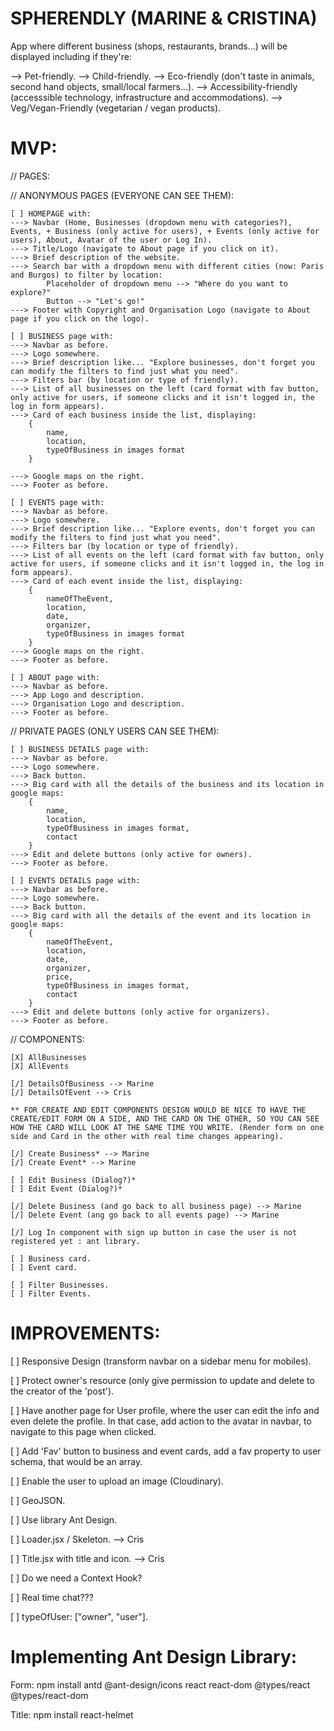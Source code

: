 # SPHERENDLY (MARINE & CRISTINA)

App where different business (shops, restaurants, brands...) will be displayed including if they're:

--> Pet-friendly.
--> Child-friendly.
--> Eco-friendly (don't taste in animals, second hand objects, small/local farmers...).
--> Accessibility-friendly (accesssible technology, infrastructure and accommodations).
--> Veg/Vegan-Friendly (vegetarian / vegan products).

# MVP:

// PAGES:

// ANONYMOUS PAGES (EVERYONE CAN SEE THEM):

    [ ] HOMEPAGE with:
    ---> Navbar (Home, Businesses (dropdown menu with categories?), Events, + Business (only active for users), + Events (only active for users), About, Avatar of the user or Log In).
    ---> Title/Logo (navigate to About page if you click on it).
    ---> Brief description of the website.
    ---> Search bar with a dropdown menu with different cities (now: Paris and Burgos) to filter by location:
            Placeholder of dropdown menu --> "Where do you want to explore?"
            Button --> "Let's go!"
    ---> Footer with Copyright and Organisation Logo (navigate to About page if you click on the logo).

    [ ] BUSINESS page with:
    ---> Navbar as before.
    ---> Logo somewhere.
    ---> Brief description like... "Explore businesses, don't forget you can modify the filters to find just what you need".
    ---> Filters bar (by location or type of friendly).
    ---> List of all businesses on the left (card format with fav button, only active for users, if someone clicks and it isn't logged in, the log in form appears).
    ---> Card of each business inside the list, displaying:
        {
            name,
            location,
            typeOfBusiness in images format
        }

    ---> Google maps on the right.
    ---> Footer as before.

    [ ] EVENTS page with:
    ---> Navbar as before.
    ---> Logo somewhere.
    ---> Brief description like... "Explore events, don't forget you can modify the filters to find just what you need".
    ---> Filters bar (by location or type of friendly).
    ---> List of all events on the left (card format with fav button, only active for users, if someone clicks and it isn't logged in, the log in form appears).
    ---> Card of each event inside the list, displaying:
        {
            nameOfTheEvent,
            location,
            date,
            organizer,
            typeOfBusiness in images format
        }
    ---> Google maps on the right.
    ---> Footer as before.

    [ ] ABOUT page with:
    ---> Navbar as before.
    ---> App Logo and description.
    ---> Organisation Logo and description.
    ---> Footer as before.

// PRIVATE PAGES (ONLY USERS CAN SEE THEM):

    [ ] BUSINESS DETAILS page with:
    ---> Navbar as before.
    ---> Logo somewhere.
    ---> Back button.
    ---> Big card with all the details of the business and its location in google maps:
        {
            name,
            location,
            typeOfBusiness in images format,
            contact
        }
    ---> Edit and delete buttons (only active for owners).
    ---> Footer as before.

    [ ] EVENTS DETAILS page with:
    ---> Navbar as before.
    ---> Logo somewhere.
    ---> Back button.
    ---> Big card with all the details of the event and its location in google maps:
        {
            nameOfTheEvent,
            location,
            date,
            organizer,
            price,
            typeOfBusiness in images format,
            contact
        }
    ---> Edit and delete buttons (only active for organizers).
    ---> Footer as before.

// COMPONENTS:

    [X] AllBusinesses
    [X] AllEvents

    [/] DetailsOfBusiness --> Marine
    [/] DetailsOfEvent --> Cris

    ** FOR CREATE AND EDIT COMPONENTS DESIGN WOULD BE NICE TO HAVE THE CREATE/EDIT FORM ON A SIDE, AND THE CARD ON THE OTHER, SO YOU CAN SEE HOW THE CARD WILL LOOK AT THE SAME TIME YOU WRITE. (Render form on one side and Card in the other with real time changes appearing).

    [/] Create Business* --> Marine
    [/] Create Event* --> Marine

    [ ] Edit Business (Dialog?)*
    [ ] Edit Event (Dialog?)*

    [/] Delete Business (and go back to all business page) --> Marine
    [/] Delete Event (ang go back to all events page) --> Marine

    [/] Log In component with sign up button in case the user is not registered yet : ant library.

    [ ] Business card.
    [ ] Event card.

    [ ] Filter Businesses.
    [ ] Filter Events.

# IMPROVEMENTS:

[ ] Responsive Design (transform navbar on a sidebar menu for mobiles).

[ ] Protect owner's resource (only give permission to update and delete to the creator of the 'post').

[ ] Have another page for User profile, where the user can edit the info and even delete the profile. In that case, add action to the avatar in navbar, to navigate to this page when clicked.

[ ] Add 'Fav' button to business and event cards, add a fav property to user schema, that would be an array.

[ ] Enable the user to upload an image (Cloudinary).

[ ] GeoJSON.

[ ] Use library Ant Design.

[ ] Loader.jsx / Skeleton. --> Cris

[ ] Title.jsx with title and icon. --> Cris

[ ] Do we need a Context Hook?

[ ] Real time chat???

[ ] typeOfUser: ["owner", "user"].

# Implementing Ant Design Library:

Form:
npm install antd @ant-design/icons react react-dom @types/react @types/react-dom

Title:
npm install react-helmet
